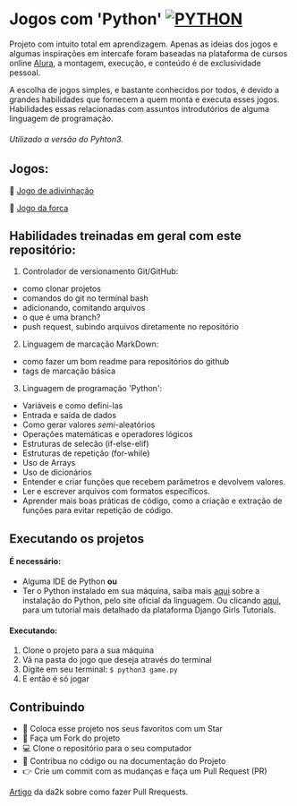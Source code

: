 # Jogos com 'Python'              [![PYTHON](https://user-images.githubusercontent.com/55323701/81100598-25bbb380-8ee3-11ea-9a94-c7658e447c5b.png)](https://www.python.org)

Projeto com intuito total em aprendizagem. Apenas as ideias dos jogos e algumas inspirações em intercafe foram baseadas na plataforma de cursos online [Alura](https://alura.com.br), a montagem, execução, e conteúdo é de exclusividade pessoal.

A escolha de jogos simples, e bastante conhecidos por todos, é devido a grandes habilidades que fornecem a quem monta e executa esses jogos. Habilidades essas relacionadas com assuntos introdutórios de alguma linguagem de programação.

###### Utilizado a versão do Pyhton3.

## Jogos:

:open_file_folder: [Jogo de adivinhação](https://github.com/gustavo-mendel/jogos-com-python/tree/master/jogo-da-adivinhacao)

:open_file_folder: [Jogo da forca](https://github.com/gustavo-mendel/jogos-com-python/tree/master/jogo-da-forca)

## Habilidades treinadas em geral com este repositório:

1. Controlador de versionamento Git/GitHub:
* como clonar projetos
* comandos do git no terminal bash
* adicionando, comitando arquivos
* o que é uma branch?
* push request, subindo arquivos diretamente no repositório
2. Linguagem de marcação MarkDown:
* como fazer um bom readme para repositórios do github
* tags de marcação básica
3. Linguagem de programação 'Python':
- Variáveis e como defini-las
- Entrada e saída de dados
- Como gerar valores *semi*-aleatórios
- Operações matemáticas e operadores lógicos
- Estruturas de selecão (if-else-elif)
- Estruturas de repetição (for-while)
- Uso de Arrays
- Uso de dicionários
- Entender e criar funções que recebem parâmetros e devolvem valores.
- Ler e escrever arquivos com formatos específicos.
- Aprender mais boas práticas de código, como a criação e extração de funções para evitar repetição de código.

## Executando os projetos

#### É necessário:
- Alguma IDE de Python **ou**
- Ter o Python instalado em sua máquina, saiba mais [aqui](https://www.python.org/downloads/) sobre a instalação do Python, pelo site oficial da linguagem. Ou clicando [aqui](https://tutorial.djangogirls.org/pt/python_installation/), para um tutorial mais detalhado da plataforma Django Girls Tutorials.

#### Executando:

1. Clone o projeto para a sua máquina
1. Vá na pasta do jogo que deseja através do terminal
2. Digite em seu terminal:
`$ python3 game.py`
3. E então é só jogar

## Contribuindo

  - :star2: Coloca esse projeto nos seus favoritos com um Star
  - :fork_and_knife: Faça um Fork do projeto
  - :computer: Clone o repositório para o seu computador
  - :wrench: Contribua no código ou na documentação do Projeto
  - :point_right: Crie um commit com as mudanças e faça um Pull Request (PR)

[Artigo](https://blog.da2k.com.br/2015/02/04/git-e-github-do-clone-ao-pull-request/) da da2k sobre como fazer Pull Rrequests.
